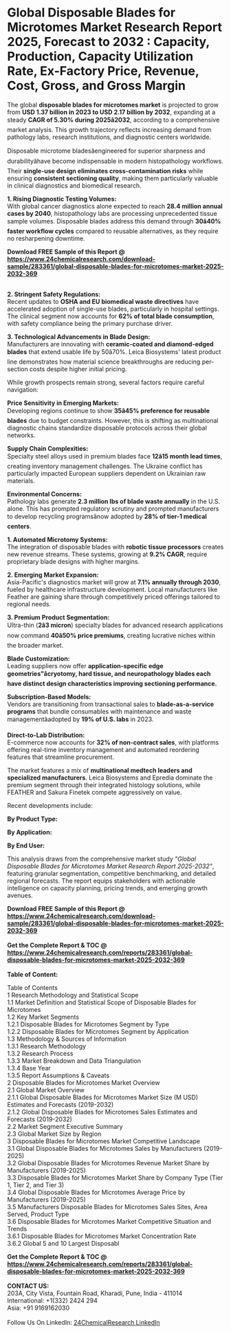 <h1>Global Disposable Blades for Microtomes Market Research Report 2025, Forecast to 2032 : Capacity, Production, Capacity Utilization Rate, Ex-Factory Price, Revenue, Cost, Gross, and Gross Margin</h1><p>The global <strong>disposable blades for microtomes market</strong> is projected to grow from <strong>USD 1.37 billion in 2023 to USD 2.17 billion by 2032</strong>, expanding at a steady <strong>CAGR of 5.30% during 2025â2032</strong>, according to a comprehensive market analysis. This growth trajectory reflects increasing demand from pathology labs, research institutions, and diagnostic centers worldwide.</p><p>Disposable microtome bladesâengineered for superior sharpness and durabilityâhave become indispensable in modern histopathology workflows. Their <strong>single-use design eliminates cross-contamination risks</strong> while ensuring <strong>consistent sectioning quality</strong>, making them particularly valuable in clinical diagnostics and biomedical research.</p><p><strong>1. Rising Diagnostic Testing Volumes:</strong><br>
With global cancer diagnostics alone expected to reach <strong>28.4 million annual cases by 2040</strong>, histopathology labs are processing unprecedented tissue sample volumes. Disposable blades address this demand through <strong>30â40% faster workflow cycles</strong> compared to reusable alternatives, as they require no resharpening downtime.</p><div><b>Download FREE Sample of this Report @ 
            <a href="https://www.24chemicalresearch.com/download-sample/283361/global-disposable-blades-for-microtomes-market-2025-2032-369">
            https://www.24chemicalresearch.com/download-sample/283361/global-disposable-blades-for-microtomes-market-2025-2032-369</a></b></div><br><p><strong>2. Stringent Safety Regulations:</strong><br>
Recent updates to <strong>OSHA and EU biomedical waste directives</strong> have accelerated adoption of single-use blades, particularly in hospital settings. The clinical segment now accounts for <strong>62% of total blade consumption</strong>, with safety compliance being the primary purchase driver.</p><p><strong>3. Technological Advancements in Blade Design:</strong><br>
Manufacturers are innovating with <strong>ceramic-coated and diamond-edged blades</strong> that extend usable life by 50â70%. Leica Biosystems' latest product line demonstrates how material science breakthroughs are reducing per-section costs despite higher initial pricing.</p><p>While growth prospects remain strong, several factors require careful navigation:</p><p><strong>Price Sensitivity in Emerging Markets:</strong><br>
    Developing regions continue to show <strong>35â45% preference for reusable blades</strong> due to budget constraints. However, this is shifting as multinational diagnostic chains standardize disposable protocols across their global networks.</p><p><strong>Supply Chain Complexities:</strong><br>
    Specialty steel alloys used in premium blades face <strong>12â15 month lead times</strong>, creating inventory management challenges. The Ukraine conflict has particularly impacted European suppliers dependent on Ukrainian raw materials.</p><p><strong>Environmental Concerns:</strong><br>
    Pathology labs generate <strong>2.3 million lbs of blade waste annually</strong> in the U.S. alone. This has prompted regulatory scrutiny and prompted manufacturers to develop recycling programsânow adopted by <strong>28% of tier-1 medical centers</strong>.</p><p><strong>1. Automated Microtomy Systems:</strong><br>
The integration of disposable blades with <strong>robotic tissue processors</strong> creates new revenue streams. These systems, growing at <strong>9.2% CAGR</strong>, require proprietary blade designs with higher margins.</p><p><strong>2. Emerging Market Expansion:</strong><br>
Asia-Pacific's diagnostics market will grow at <strong>7.1% annually through 2030</strong>, fueled by healthcare infrastructure development. Local manufacturers like Feather are gaining share through competitively priced offerings tailored to regional needs.</p><p><strong>3. Premium Product Segmentation:</strong><br>
Ultra-thin (<strong>2â3 micron</strong>) specialty blades for advanced research applications now command <strong>40â50% price premiums</strong>, creating lucrative niches within the broader market.</p><p><strong>Blade Customization:</strong><br>
    Leading suppliers now offer <strong>application-specific edge geometries"âcryotomy, hard tissue, and neuropathology blades each have distinct design characteristics improving sectioning performance.</strong></p><p><strong>Subscription-Based Models:</strong><br>
    Vendors are transitioning from transactional sales to <strong>blade-as-a-service programs</strong> that bundle consumables with maintenance and waste managementâadopted by <strong>19% of U.S. labs</strong> in 2023.</p><p><strong>Direct-to-Lab Distribution:</strong><br>
    E-commerce now accounts for <strong>32% of non-contract sales</strong>, with platforms offering real-time inventory management and automated reordering features that streamline procurement.</p><p>The market features a mix of <strong>multinational medtech leaders and specialized manufacturers</strong>. Leica Biosystems and Epredia dominate the premium segment through their integrated histology solutions, while FEATHER and Sakura Finetek compete aggressively on value.</p><p>Recent developments include:</p><p><strong>By Product Type:</strong></p><p><strong>By Application:</strong></p><p><strong>By End User:</strong></p><p>This analysis draws from the comprehensive market study <em>"Global Disposable Blades for Microtomes Market Research Report 2025-2032"</em>, featuring granular segmentation, competitive benchmarking, and detailed regional forecasts. The report equips stakeholders with actionable intelligence on capacity planning, pricing trends, and emerging growth avenues.</p><div><b>Download FREE Sample of this Report @ 
            <a href="https://www.24chemicalresearch.com/download-sample/283361/global-disposable-blades-for-microtomes-market-2025-2032-369">
            https://www.24chemicalresearch.com/download-sample/283361/global-disposable-blades-for-microtomes-market-2025-2032-369</a></b></div><br><div><b>Get the Complete Report & TOC @ 
            <a href="https://www.24chemicalresearch.com/reports/283361/global-disposable-blades-for-microtomes-market-2025-2032-369">
            https://www.24chemicalresearch.com/reports/283361/global-disposable-blades-for-microtomes-market-2025-2032-369</a></b></div><br>
            <b>Table of Content:</b><p>Table of Contents<br />
1 Research Methodology and Statistical Scope<br />
1.1 Market Definition and Statistical Scope of Disposable Blades for Microtomes<br />
1.2 Key Market Segments<br />
1.2.1 Disposable Blades for Microtomes Segment by Type<br />
1.2.2 Disposable Blades for Microtomes Segment by Application<br />
1.3 Methodology & Sources of Information<br />
1.3.1 Research Methodology<br />
1.3.2 Research Process<br />
1.3.3 Market Breakdown and Data Triangulation<br />
1.3.4 Base Year<br />
1.3.5 Report Assumptions & Caveats<br />
2 Disposable Blades for Microtomes Market Overview<br />
2.1 Global Market Overview<br />
2.1.1 Global Disposable Blades for Microtomes Market Size (M USD) Estimates and Forecasts (2019-2032)<br />
2.1.2 Global Disposable Blades for Microtomes Sales Estimates and Forecasts (2019-2032)<br />
2.2 Market Segment Executive Summary<br />
2.3 Global Market Size by Region<br />
3 Disposable Blades for Microtomes Market Competitive Landscape<br />
3.1 Global Disposable Blades for Microtomes Sales by Manufacturers (2019-2025)<br />
3.2 Global Disposable Blades for Microtomes Revenue Market Share by Manufacturers (2019-2025)<br />
3.3 Disposable Blades for Microtomes Market Share by Company Type (Tier 1, Tier 2, and Tier 3)<br />
3.4 Global Disposable Blades for Microtomes Average Price by Manufacturers (2019-2025)<br />
3.5 Manufacturers Disposable Blades for Microtomes Sales Sites, Area Served, Product Type<br />
3.6 Disposable Blades for Microtomes Market Competitive Situation and Trends<br />
3.6.1 Disposable Blades for Microtomes Market Concentration Rate<br />
3.6.2 Global 5 and 10 Largest Disposabl</p><div><b>Get the Complete Report & TOC @ 
            <a href="https://www.24chemicalresearch.com/reports/283361/global-disposable-blades-for-microtomes-market-2025-2032-369">
            https://www.24chemicalresearch.com/reports/283361/global-disposable-blades-for-microtomes-market-2025-2032-369</a></b></div><br><b>CONTACT US:</b><br>
            203A, City Vista, Fountain Road, Kharadi, Pune, India - 411014<br>
            International: +1(332) 2424 294<br>
            Asia: +91 9169162030 <br><br>
            Follow Us On LinkedIn: <a href="https://www.linkedin.com/company/24chemicalresearch/">24ChemicalResearch LinkedIn</a>